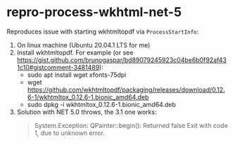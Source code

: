 # repro-process-wkhtml-net-5

Reproduces issue with starting wkhtmltopdf via ``ProcessStartInfo``:

1. On linux machine (Ubuntu 20.04.1 LTS for me)
2. Install wkhtmltopdf. For example (or see https://gist.github.com/brunogaspar/bd89079245923c04be6b0f92af431c10#gistcomment-3481489):
    - sudo apt install wget xfonts-75dpi
    - wget https://github.com/wkhtmltopdf/packaging/releases/download/0.12.6-1/wkhtmltox_0.12.6-1.bionic_amd64.deb
    - sudo dpkg -i wkhtmltox_0.12.6-1.bionic_amd64.deb
3. Solution with NET 5.0 throws, the 3.1 one works:
    > System.Exception: QPainter::begin(): Returned false
   Exit with code 1, due to unknown error.
